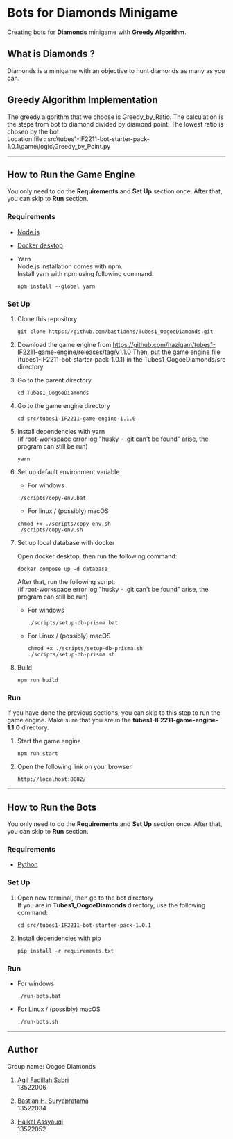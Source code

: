 # Bots for Diamonds Minigame

Creating bots for **Diamonds** minigame with **Greedy Algorithm**.

## What is Diamonds ?

Diamonds is a minigame with an objective to hunt diamonds as many as you can.

## Greedy Algorithm Implementation

The greedy algorithm that we choose is Greedy_by_Ratio. The calculation is the steps from bot to diamond divided by diamond point. The lowest ratio is chosen by the bot. <br>
Location file : src\tubes1-IF2211-bot-starter-pack-1.0.1\game\logic\Greedy_by_Point.py

---

## How to Run the Game Engine

You only need to do the **Requirements** and **Set Up** section once. After that, you can skip to **Run** section.

### Requirements

- [Node.js](https://nodejs.org/en)

- [Docker desktop](https://www.docker.com/products/docker-desktop/)

- Yarn  
  Node.js installation comes with npm.  
  Install yarn with npm using following command:

  ```
  npm install --global yarn
  ```

### Set Up

1. Clone this repository

   ```
   git clone https://github.com/bastianhs/Tubes1_OogoeDiamonds.git
   ```

2. Download the game engine from https://github.com/haziqam/tubes1-IF2211-game-engine/releases/tag/v1.1.0
   Then, put the game engine file (tubes1-IF2211-bot-starter-pack-1.0.1) in the Tubes1_OogoeDiamonds/src directory

3. Go to the parent directory

   ```
   cd Tubes1_OogoeDiamonds
   ```

4. Go to the game engine directory

   ```
   cd src/tubes1-IF2211-game-engine-1.1.0
   ```

5. Install dependencies with yarn  
   (if root-workspace error log "husky - .git can't be found" arise, the program can still be run)

   ```
   yarn
   ```

6. Set up default environment variable

   - For windows

   ```
   ./scripts/copy-env.bat
   ```

   - For linux / (possibly) macOS

   ```
   chmod +x ./scripts/copy-env.sh
   ./scripts/copy-env.sh
   ```

7. Set up local database with docker

   Open docker desktop, then run the following command:

   ```
   docker compose up -d database
   ```

   After that, run the following script:  
   (if root-workspace error log "husky - .git can't be found" arise, the program can still be run)

   - For windows
     ```
     ./scripts/setup-db-prisma.bat
     ```
   - For Linux / (possibly) macOS
     ```
     chmod +x ./scripts/setup-db-prisma.sh
     ./scripts/setup-db-prisma.sh
     ```

8. Build
   ```
   npm run build
   ```

### Run

If you have done the previous sections, you can skip to this step to run the game engine. Make sure that you are in the **tubes1-IF2211-game-engine-1.1.0** directory.

1. Start the game engine

   ```
   npm run start
   ```

2. Open the following link on your browser

   ```
   http://localhost:8082/
   ```

---

## How to Run the Bots

You only need to do the **Requirements** and **Set Up** section once. After that, you can skip to **Run** section.

### Requirements

- [Python](https://www.python.org/downloads/)

### Set Up

1. Open new terminal, then go to the bot directory  
   If you are in **Tubes1_OogoeDiamonds** directory, use the following command:

   ```
   cd src/tubes1-IF2211-bot-starter-pack-1.0.1
   ```

2. Install dependencies with pip

   ```
   pip install -r requirements.txt
   ```

### Run

- For windows

  ```
  ./run-bots.bat
  ```

- For Linux / (possibly) macOS

  ```
  ./run-bots.sh
  ```

---

## Author

Group name: Oogoe Diamonds

1. [Agil Fadillah Sabri](https://github.com/Agil0975)  
   13522006

2. [Bastian H. Suryapratama](https://github.com/bastianhs)  
   13522034

3. [Haikal Assyauqi](https://github.com/Haikalin)  
   13522052
